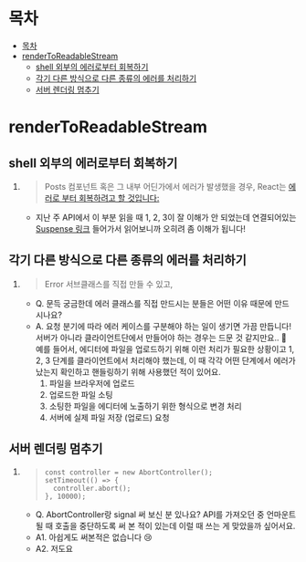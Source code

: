 # 목차

- [목차](#목차)
- [renderToReadableStream](#rendertoreadablestream)
  - [shell 외부의 에러로부터 회복하기](#shell-외부의-에러로부터-회복하기)
  - [각기 다른 방식으로 다른 종류의 에러를 처리하기](#각기-다른-방식으로-다른-종류의-에러를-처리하기)
  - [서버 렌더링 멈추기](#서버-렌더링-멈추기)

# renderToReadableStream

## shell 외부의 에러로부터 회복하기

1. > Posts 컴포넌트 혹은 그 내부 어딘가에서 에러가 발생했을 경우, React는 [에러로 부터 회복하려고 할 것입니다:](https://ko.react.dev/reference/react/Suspense#providing-a-fallback-for-server-errors-and-client-only-content)
   - 지난 주 API에서 이 부분 읽을 때 1, 2, 3이 잘 이해가 안 되었는데 연결되어있는 [Suspense 링크](https://ko.react.dev/reference/react/Suspense#providing-a-fallback-for-server-errors-and-client-only-content) 들어가서 읽어보니까 오히려 좀 이해가 됩니다!

## 각기 다른 방식으로 다른 종류의 에러를 처리하기

1. > Error 서브클래스를 직접 만들 수 있고,

   - Q. 문득 궁금한데 에러 클래스를 직접 만드시는 분들은 어떤 이유 때문에 만드시나요?
   - A. 요청 분기에 따라 에러 케이스를 구분해야 하는 일이 생기면 가끔 만듭니다! 서버가 아니라 클라이언트단에서 만들어야 하는 경우는 드문 것 같지만요.. 🤔  
     예를 들어서, 에디터에 파일을 업로드하기 위해 이런 처리가 필요한 상황이고 1, 2, 3 단계를 클라이언트에서 처리해야 했는데, 이 때 각각 어떤 단계에서 에러가 났는지 확인하고 핸들링하기 위해 사용했던 적이 있어요.
     1. 파일을 브라우저에 업로드
     2. 업로드한 파일 소팅
     3. 소팅한 파일을 에디터에 노출하기 위한 형식으로 변경 처리
     4. 서버에 실제 파일 저장 (업로드) 요청

## 서버 렌더링 멈추기

1. > ```tsx
   > const controller = new AbortController();
   > setTimeout(() => {
   >   controller.abort();
   > }, 10000);
   > ```
   - Q. AbortController랑 signal 써 보신 분 있나요? API를 가져오던 중 언마운트될 때 호출을 중단하도록 써 본 적이 있는데 이럴 때 쓰는 게 맞았을까 싶어서요.
   - A1. 아쉽게도 써본적은 없습니다 😢
   - A2. 저도요
